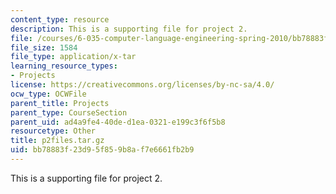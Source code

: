 ```yaml
---
content_type: resource
description: This is a supporting file for project 2.
file: /courses/6-035-computer-language-engineering-spring-2010/bb78883f23d95f859b8af7e6661fb2b9_p2files.tar.gz
file_size: 1584
file_type: application/x-tar
learning_resource_types:
- Projects
license: https://creativecommons.org/licenses/by-nc-sa/4.0/
ocw_type: OCWFile
parent_title: Projects
parent_type: CourseSection
parent_uid: ad4a9fe4-40de-d1ea-0321-e199c3f6f5b8
resourcetype: Other
title: p2files.tar.gz
uid: bb78883f-23d9-5f85-9b8a-f7e6661fb2b9
---
```

This is a supporting file for project 2.
